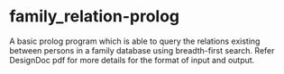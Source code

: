 # family_relation-prolog
A basic prolog program which is able to query the relations existing between persons in a family database using breadth-first search.
Refer DesignDoc pdf for more details for the format of input and output.
